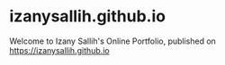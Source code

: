 # izanysallih.github.io

Welcome to Izany Sallih's Online Portfolio, published on https://izanysallih.github.io
